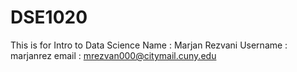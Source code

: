 # DSE1020
This is for Intro to Data Science
Name : Marjan Rezvani
Username : marjanrez
email : mrezvan000@citymail.cuny.edu
